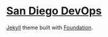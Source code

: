 [San Diego DevOps][demo]
==================

[Jekyll][jekyll] theme built with [Foundation][foundation].

[demo]: http://alpha.sddevops.org/
[foundation]: http://foundation.zurb.com/
[jekyll]: http://jekyllrb.com/
